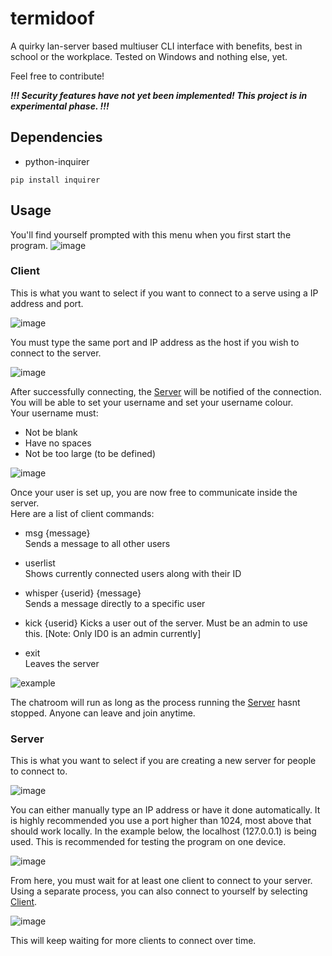 # termidoof
A quirky lan-server based multiuser CLI interface with benefits, best in school or the workplace.
Tested on Windows and nothing else, yet.

Feel free to contribute!

**_!!! Security features have not yet been implemented! This project is in experimental phase. !!!_**

## Dependencies
- python-inquirer
```
pip install inquirer
```

## Usage

You'll find yourself prompted with this menu when you first start the program.
![image](https://user-images.githubusercontent.com/106242960/216769148-bf7c5842-b3e4-460a-9518-dd9cb95e9bbc.png)

### Client  
This is what you want to select if you want to connect to a serve using a IP address and port.

![image](https://user-images.githubusercontent.com/106242960/216770470-9d1d75ad-f5ab-47b9-b2e9-f6a3abb99ec8.png)

You must type the same port and IP address as the host if you wish to connect to the server.

![image](https://user-images.githubusercontent.com/106242960/216770549-4e14d9db-6164-4fef-8630-f7af5ab98f8f.png)

After successfully connecting, the [Server](https://github.com/televisionia/termidoof/main?readme#server) will be notified of the connection. You will be able to set your username and set your username colour.  
Your username must:
* Not be blank
* Have no spaces
* Not be too large (to be defined)

![image](https://user-images.githubusercontent.com/106242960/216770841-c7699c31-f1db-4249-ba86-ca5ee7a37800.png)

Once your user is set up, you are now free to communicate inside the server.  
Here are a list of client commands:
* msg {message}  
   Sends a message to all other users
   
* userlist  
   Shows currently connected users along with their ID
   
* whisper {userid} {message}  
   Sends a message directly to a specific user
   
* kick {userid}
   Kicks a user out of the server. Must be an admin to use this.
   [Note: Only ID0 is an admin currently]
   
* exit  
   Leaves the server
   
![example](https://user-images.githubusercontent.com/106242960/216771234-965192b0-03ef-490a-afad-661b2a100614.PNG)

The chatroom will run as long as the process running the [Server](https://github.com/televisionia/termidoof/main?readme#server) hasnt stopped. Anyone can leave and join anytime.

### Server  
This is what you want to select if you are creating a new server for people to connect to.

![image](https://user-images.githubusercontent.com/106242960/216769708-b8f18806-fd3a-430f-8c2b-8ce00d392681.png)

You can either manually type an IP address or have it done automatically.
It is highly recommended you use a port higher than 1024, most above that should work locally.
In the example below, the localhost (127.0.0.1) is being used. This is recommended for testing the program on one device.
 
![image](https://user-images.githubusercontent.com/106242960/216770030-a4e1ef08-614d-42d7-9246-3bf30720a681.png)

From here, you must wait for at least one client to connect to your server. Using a separate process, you can also connect to yourself by selecting [Client](https://github.com/televisionia/termidoof/main?readme#client).

![image](https://user-images.githubusercontent.com/106242960/216770285-c8774752-783d-4913-a3f4-1935ea92e9d7.png)

This will keep waiting for more clients to connect over time.
